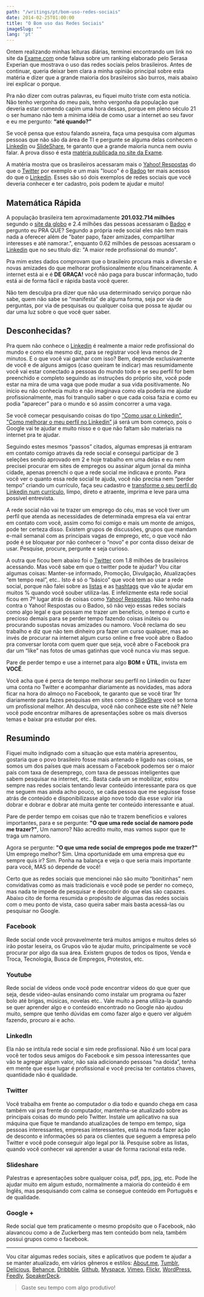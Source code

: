 ```yaml
---
path: "/writings/pt/bom-uso-redes-sociais"
date: 2014-02-25T01:00:00
title: "O Bom uso das Redes Sociais"
imageSlug: ""
lang: 'pt'
---
```


Ontem realizando minhas leituras diárias, terminei encontrando um link no site da [Exame.com](http://exame.abril.com.br/) onde falava sobre um ranking elaborado pelo Serasa Experian que mostrava o uso das redes sociais pelos brasileiros. Antes de continuar, queria deixar bem clara a minha opinião principal sobre esta matéria e dizer que a grande maioria dos brasileiros são burros, mais abaixo irei explicar o porque.

Pra não dizer com outras palavras, eu fiquei muito triste com esta notícia. Não tenho vergonha do meu país, tenho vergonha da população que deveria estar comendo capim uma hora dessas, porque em pleno século 21 o ser humano não tem a mínima idéia de como usar a internet ao seu favor e eu me pergunto: **“até quando?”**

Se você pensa que estou falando asneira, faça uma pesquisa com algumas pessoas que não são da área de TI e pergunte se alguma delas conhecem o [Linkedin](http://linkedin.com/) ou [SlideShare](http://slideshare.net/), te garanto que a grande maioria nunca nem ouviu falar. A prova disso é esta [matéria publicada no site da Exame](https://exame.com/tecnologia/facebook-e-youtube-dominam-redes-sociais-no-brasil/).

A matéria mostra que os brasileiros acessaram mais o [Yahoo! Respostas](http://br.answers.yahoo.com/) do que o [Twitter](http://twitter.com/) por exemplo e um mais "louco" é o [Badoo](http://badoo.com/) ter mais acessos do que o [Linkedin](http://linkedin.com/). Esses são só dois exemplos de redes sociais que você deveria conhecer e ter cadastro, pois podem te ajudar e muito!

## Matemática Rápida

A população brasileira tem aproximadamente **201.032.714 milhões** segundo o [site da globo](http://g1.globo.com/brasil/noticia/2013/08/populacao-brasileira-ultrapassa-marca-de-200-milhoes-diz-ibge.html) e 2.4 milhões das pessoas acessaram o [Badoo](http://badoo.com/) e pergunto eu PRA QUE? Segundo a própria rede social eles não tem mais nada a oferecer além de "bater papo, fazer amizades, compartilhar interesses e até namorar.", enquanto 0.62 milhões de pessoas acessaram o [Linkedin](http://linkedin.com/) que no seu título diz: "A maior rede profissional do mundo".

Pra mim estes dados comprovam que o brasileiro procura mais a diversão e novas amizades do que melhorar profissionalmente e/ou financeiramente. 
A internet está ai e é **DE GRAÇA!** você não paga para buscar informação, tudo está ai de forma fácil e rápida basta você querer.

Não tem desculpa pra dizer que não usa determinado serviço porque não sabe, quem não sabe se “manifesta” de alguma forma, seja por via de perguntas, por via de pesquisas ou qualquer coisa que possa te ajudar ou dar uma luz sobre o que você quer saber.

## Desconhecidas?

Pra quem não conhece o [Linkedin](http://linkedin.com/) é realmente a maior rede profissional do mundo e como ela mesmo diz, para se registrar você leva menos de 2 minutos. E o que você vai ganhar com isso? Bem, depende exclusivamente de você e de alguns amigos (caso queiram te indicar) mas resumidamente você vai estar conectado a pessoas do mundo todo e se seu perfil for bem preenchido e completo seguindo as instruções do próprio site, você pode estar na mira de uma vaga que pode mudar a sua vida positivamente. No início eu não conhecia muito e não imaginava como ela poderia me ajudar profissionalmente, mas foi tranquilo saber o que cada coisa fazia e como eu podia “aparecer” para o mundo e só assim concorrer a uma vaga.

Se você começar pesquisando coisas do tipo ["Como usar o Linkedin"](https://www.google.com.br/search?q=como+usar+o+linkedin&oq=como+usar+o+linkedin&aqs=chrome..69i57.2652j0j7&sourceid=chrome&espv=210&es_sm=119&ie=UTF-8), ["Como melhorar o meu perfil no Linkedin”](https://www.google.com.br/search?q=como+melhorar+o+meu+perfil+no+linkedin&oq=como+melhorar+o+meu+perfil+no+linkedin&aqs=chrome..69i57j69i60j69i59j69i65j69i61j69i60.3944j0j7&sourceid=chrome&espv=210&es_sm=119&ie=UTF-8) já será um bom começo, pois o Google vai te ajudar e muito nisso e o que não faltam são materiais na internet pra te ajudar.

Seguindo estes mesmos “passos” citados, algumas empresas já entraram em contato comigo através da rede social e consegui participar de 3 seleções sendo aprovado em 2 e hoje trabalho em uma delas e eu nem precisei procurar em sites de empregos ou assinar algum jornal da minha cidade, apenas preenchi o que a rede social me indicava e pronto. Para você ver o quanto essa rede social te ajuda, você não precisa nem “perder tempo” criando um currículo, faça seu cadastro e [transforme o seu perfil do Linkedin num currículo](http://resume.linkedinlabs.com/), limpo, direto e atraente, imprima e leve para uma possível entrevista.

A rede social não vai te trazer um emprego do céu, mas se você tiver um perfil que atenda as necessidades de determinada empresa ela vai entrar em contato com você, assim como foi comigo e mais um monte de amigos, pode ter certeza disso. Existem grupos de discussões, grupos que mandam e-mail semanal com as principais vagas de emprego, etc, o que você não pode é se bloquear por não conhecer o “novo” e por conta disso deixar de usar. Pesquise, procure, pergunte e seja curioso.

A outra que ficou bem abaixo foi o [Twitter](http://twitter.com/) com 1.8 milhões de brasileiros acessando. Mas você sabe em que o twitter pode te ajudar? Vou citar algumas coisas: Manter-se informado, Promoção, Divulgação, Atualizações “em tempo real”, etc.. Isto é só o “básico” que você tem ao usar a rede social, porque não falei sobre as [listas](http://www.techtudo.com.br/dicas-e-tutoriais/noticia/2013/05/como-criar-listas-no-twitter.html) e as [hashtags](http://pt.wikipedia.org/wiki/Hashtag) que vão te ajudar em muitos % quando você souber utiliza-las. E infelizmente esta rede social ficou em 7º lugar atrás de coisas como [Yahoo! Respostas](http://br.answers.yahoo.com/). Não tenho nada contra o Yahoo! Respostas ou o Badoo, só não vejo essas redes sociais como algo legal e que possam me trazer um benefício, o tempo é curto e precioso demais para se perder tempo fazendo coisas inúteis ou procurando supostas novas amizades ou namoro. Você reclama do seu trabalho e diz que não tem dinheiro pra fazer um curso qualquer, mas ao invés de procurar na internet algum curso online e free você abre o Badoo pra conversar lorota com quem quer que seja, você abre o Facebook pra dar um “like” nas fotos de umas gatinhas que você nunca viu mas segue.

Pare de perder tempo e use a internet para algo **BOM** e **ÚTIL**, invista em **VOCÊ**.

Você acha que é perca de tempo melhorar seu perfil no Linkedin ou fazer uma conta no Twitter e acompanhar diariamente as novidades, mas adora ficar na hora do almoço no Facebook, te garanto que se você tirar 1hr diariamente para fazes pesquisas em sites como o [SlideShare](http://slideshare.net/) você se torna um profissional melhor. Ah desculpa, você não conhece este site né? Nele você pode encontrar milhares de apresentações sobre os mais diversos temas e baixar pra estudar por eles.

## Resumindo

Fiquei muito indignado com a situação que esta matéria apresentou, gostaria que o povo brasileiro fosse mais antenado e ligado nas coisas, se somos um dos países que mais acessam o Facebook podemos ser o maior país com taxa de desemprego, com taxa de pessoas inteligentes que sabem pesquisar na internet, etc.. Basta cada um se mobilizar, estou sempre nas redes sociais tentando levar conteúdo interessante para os que me seguem mas ainda acho pouco, se cada pessoa que me seguisse fosse atrás de conteúdo e disponibilizasse algo novo todo dia esse valor iria dobrar e dobrar e dobrar até muita gente ter conteúdo interessante e atual. 

Pare de perder tempo em coisas que não te trazem benefícios e valores importantes, para e se pergunte: **"O que uma rede social de namoro pode me trazer?"**, Um namoro? Não acredito muito, mas vamos supor que te traga um namoro.

Agora se pergunte: **"O que uma rede social de empregos pode me trazer?"** Um emprego melhor? Sim. Uma oportunidade em uma empresa que eu sempre quis ir? Sim. Ponha na balança e veja o que seria mais importante para você, MAS só depende de você!

Certo que as redes sociais que mencionei não são muito “bonitinhas” nem convidativas como as mais tradicionais e você pode se perder no começo, mas nada te impede de pesquisar e descobrir do que elas são capazes. Abaixo cito de forma resumida o propósito de algumas das redes sociais com o meu ponto de vista, caso queira saber mais basta acessá-las ou pesquisar no Google.

### Facebook

Rede social onde você provavelmente terá muitos amigos e muitos deles só irão postar leseira, os Grupos vão te ajudar muito, principalmente se você procurar por algo da sua área. Existem grupos de todos os tipos, Venda e Troca, Tecnologia, Busca de Empregos, Protestos, etc.

### Youtube

Rede social de vídeos onde você pode encontrar vídeos do que quer que seja, desde video-aulas ensinando como instalar um programa ou fazer bolo até brigas, músicas, novelas etc.. Vale muito a pena utiliza-la quando se quer aprender algo e o conteúdo encontrado no Google não ajudou muito, sempre que tenho dúvidas em como fazer algo e quero ver alguém fazendo, procuro ai e acho.

### LinkedIn

Ela não se intitula rede social e sim rede profissional. Não é um local para você ter todos seus amigos do Facebook e sim pessoa interessantes que vão te agregar algum valor, não saia adicionando pessoas “na doida”, tenha em mente que esse lugar é profissional e você precisa ter contatos chaves, quantidade não é qualidade.

### Twitter

Você trabalha em frente ao computador o dia todo e quando chega em casa também vai pra frente do computador, mantenha-se atualizado sobre as principais coisas do mundo pelo Twitter. Instale um aplicativo na sua máquina que fique te mandando atualizações de tempo em tempo, siga pessoas interessantes, empresas interessantes, está na moda fazer ação de desconto e informações só para os clientes que seguem a empresa pelo Twitter e você pode conseguir algo legal por lá. Pesquise sobre as listas, quando você conhecer vai aprender a usar de forma racional esta rede.

### Slideshare

Palestras e apresentações sobre qualquer coisa, pdf, pps, jpg, etc. Pode lhe ajudar muito em algum estudo, normalmente a maioria do conteúdo é em Inglês, mas pesquisando com calma se consegue conteúdo em Português e de qualidade.

### Google +

Rede social que tem praticamente o mesmo propósito que o Facebook, não alavancou como a de Zuckerberg mas tem conteúdo bom nela, também possui grupos como o facebook.

*****

Vou citar algumas redes sociais, sites e aplicativos que podem te ajudar a se manter atualizado, em vários gêneros e estilos: [About.me](http://about.me/), [Tumblr](http://www.tumblr.com/), [Delicious](https://delicious.com/), [Behance](http://www.behance.net/), [Dribbble](http://dribbble.com/), [Github](http://github.com/), [Myspace](https://myspace.com/), [Vimeo](http://vimeo.com/), [Flickr](https://www.flickr.com/), [WordPress](http://wordpress.com/), [Feedly](http://feedly.com/), [SpeakerDeck](https://speakerdeck.com/).

> Gaste seu tempo com algo produtivo!